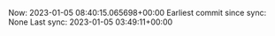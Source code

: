 Now: 2023-01-05 08:40:15.065698+00:00 Earliest commit since sync: None Last sync: 2023-01-05 03:49:11+00:00
